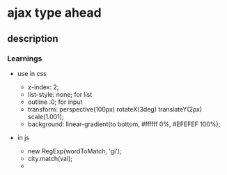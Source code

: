 # ajax type ahead

## description


### Learnings

- use in css 
    - z-index: 2;
    -  list-style: none; for list 
    - outline :0; for input
    -  transform: perspective(100px) rotateX(3deg) translateY(2px) scale(1.001);
    - background: linear-gradient(to bottom, #ffffff 0%, #EFEFEF 100%);
    
- in js 
    - new RegExp(wordToMatch, 'gi');
    - city.match(val);
    - 